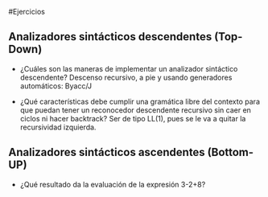 #Ejercicios

## Analizadores sintácticos descendentes (Top-Down)

* ¿Cuáles son las maneras de implementar un analizador sintáctico descendente?
Descenso recursivo, a pie y usando generadores automáticos: Byacc/J

* ¿Qué características debe cumplir una gramática libre del contexto para que puedan tener un reconocedor descendente recursivo sin caer en ciclos ni hacer backtrack?
Ser de tipo LL(1), pues se le va a quitar la recursividad izquierda.

## Analizadores sintácticos ascendentes (Bottom-UP)

* ¿Qué resultado da la evaluación de la expresión 3-2+8? 
